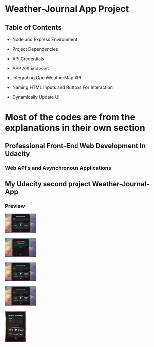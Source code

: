 # Weather-Journal App Project

## Table of Contents

- Node and Express Environment

- Project Dependencies

- API Credentials

- APP API Endpoint

- Integrating OpenWeatherMap API

- Naming HTML Inputs and Buttons For Interaction

- Dynamically Update UI

# Most of the codes are from the explanations in their own section

## Professional Front-End Web Development In Udacity

### Web API's and Asynchronous Applications

## My Udacity second project Weather-Journal-App

### Preview
<img
  src="https://github.com/AhmedYehia90/weather-journal-app/blob/main/preview.JPG"
  style="display: inline-block; margin: 0 auto; max-width: 100px; max-height: 100px">
  
<img
  src="https://github.com/AhmedYehia90/weather-journal-app/blob/main/preview3.JPG"
  style="display: inline-block; margin: 0 auto; max-width: 100px; max-height: 100px">
  
<img
  src="https://github.com/AhmedYehia90/weather-journal-app/blob/main/preview4.JPG"
  style="display: inline-block; margin: 0 auto; max-width: 100px; max-height: 100px">
    
<img
  src="https://github.com/AhmedYehia90/weather-journal-app/blob/main/preview5.JPG"
  style="display: inline-block; margin: 0 auto; max-width: 100px; max-height: 100px">
  
  <img
  src="https://github.com/AhmedYehia90/weather-journal-app/blob/main/preview2.JPG"
  style="display: inline-block; margin: 0 auto; max-width: 100px; max-height: 100px">
